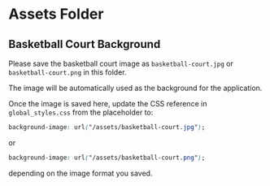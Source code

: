 # Assets Folder

## Basketball Court Background

Please save the basketball court image as `basketball-court.jpg` or `basketball-court.png` in this folder.

The image will be automatically used as the background for the application.

Once the image is saved here, update the CSS reference in `global_styles.css` from the placeholder to:

```css
background-image: url("/assets/basketball-court.jpg");
```

or

```css
background-image: url("/assets/basketball-court.png");
```

depending on the image format you saved.
